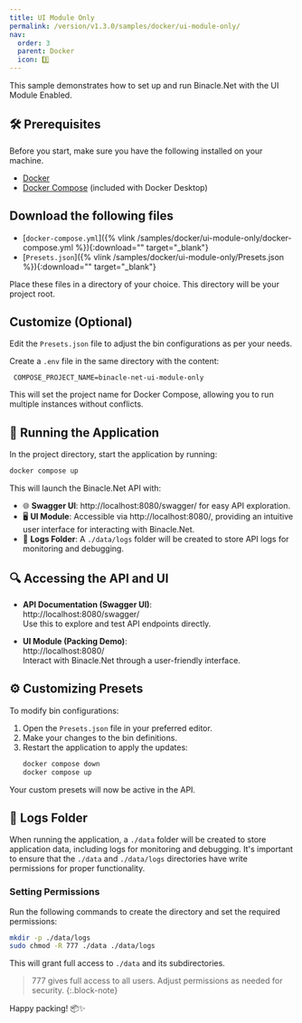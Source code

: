 ```yaml
---
title: UI Module Only
permalink: /version/v1.3.0/samples/docker/ui-module-only/
nav:
  order: 3
  parent: Docker
  icon: 3️⃣
---
```


This sample demonstrates how to set up and run Binacle.Net with the UI Module Enabled.

## 🛠️ Prerequisites

Before you start, make sure you have the following installed on your machine.

- [Docker](https://www.docker.com/get-started)
- [Docker Compose](https://www.docker.com/get-started) (included with Docker Desktop)

## Download the following files  

- [`docker-compose.yml`]({% vlink /samples/docker/ui-module-only/docker-compose.yml %}){:download="" target="_blank"}
- [`Presets.json`]({% vlink /samples/docker/ui-module-only/Presets.json %}){:download="" target="_blank"}  

Place these files in a directory of your choice. This directory will be your project root.

## Customize (Optional)

Edit the `Presets.json` file to adjust the bin configurations as per your needs.  

Create a `.env` file in the same directory with the content:
```text
 COMPOSE_PROJECT_NAME=binacle-net-ui-module-only
```  

This will set the project name for Docker Compose, allowing you to run multiple instances without conflicts.

## 🚀 Running the Application

In the project directory, start the application by running:
```bash
docker compose up
```

This will launch the Binacle.Net API with:
- 🌐 **Swagger UI**: http://localhost:8080/swagger/ for easy API exploration.
- 🖥️ **UI Module**: Accessible via http://localhost:8080/, providing an intuitive user interface for interacting with Binacle.Net.
- 📂 **Logs Folder**: A `./data/logs` folder will be created to store API logs for monitoring and debugging.


## 🔍 Accessing the API and UI
- **API Documentation (Swagger UI)**:  
  http://localhost:8080/swagger/  
  Use this to explore and test API endpoints directly.

- **UI Module (Packing Demo)**:  
  http://localhost:8080/  
  Interact with Binacle.Net through a user-friendly interface.

## ⚙️ Customizing Presets
To modify bin configurations:

1. Open the `Presets.json` file in your preferred editor.
2. Make your changes to the bin definitions.
3. Restart the application to apply the updates:
    ```bash
    docker compose down
    docker compose up
    ```

Your custom presets will now be active in the API.

## 📂 Logs Folder
When running the application, a `./data` folder will be created to store application data, 
including logs for monitoring and debugging. It's important to ensure that the `./data` and `./data/logs`
directories have write permissions for proper functionality.

### Setting Permissions
Run the following commands to create the directory and set the required permissions:

```bash
mkdir -p ./data/logs
sudo chmod -R 777 ./data ./data/logs
```
This will grant full access to `./data` and its subdirectories.

> 777 gives full access to all users. Adjust permissions as needed for security.
{:.block-note}

Happy packing! 📦✨
 